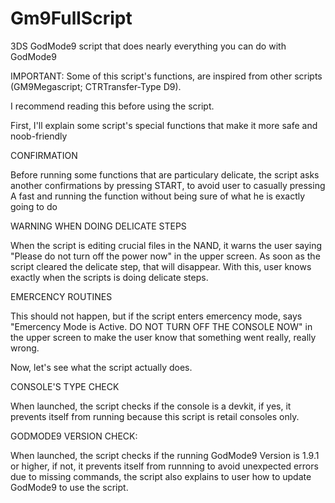 # Gm9FullScript
3DS GodMode9 script that does nearly everything you can do with GodMode9

IMPORTANT: Some of this script's functions, are inspired from other scripts (GM9Megascript; CTRTransfer-Type D9).

I recommend reading this before using the script.

First, I'll explain some script's special functions that make it more safe and noob-friendly

CONFIRMATION

Before running some functions that are particulary delicate, the script asks another confirmations by pressing START, to avoid user to casually pressing A fast and running the function without being sure of what he is exactly going to do

WARNING WHEN DOING DELICATE STEPS

When the script is editing crucial files in the NAND, it warns the user saying "Please do not turn off the power now" in the upper screen.
As soon as the script cleared the delicate step, that will disappear.
With this, user knows exactly when the scripts is doing delicate steps.

EMERCENCY ROUTINES

This should not happen, but if the script enters emercency mode, says "Emercency Mode is Active.
DO NOT TURN OFF THE CONSOLE NOW" in the upper screen to make the user know that something went really, really wrong.


Now, let's see what the script actually does.

CONSOLE'S TYPE CHECK

When launched, the script checks if the console is a devkit, if yes, it prevents itself from running because this script is retail consoles only.

GODMODE9 VERSION CHECK:

When launched, the script checks if the running GodMode9 Version is 1.9.1 or higher, if not, it prevents itself from runnning to avoid unexpected errors due to missing commands, the script also explains to user how to update GodMode9 to use the script.

